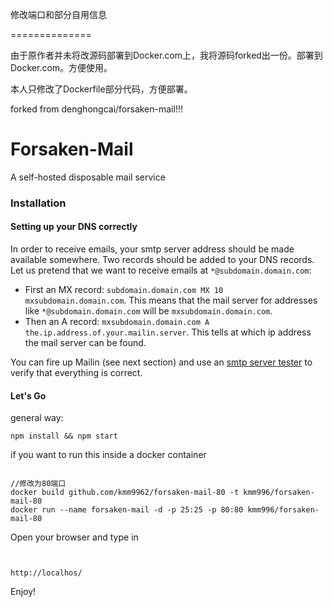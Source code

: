 修改端口和部分自用信息

==============

由于原作者并未将改源码部署到Docker.com上，我将源码forked出一份。部署到Docker.com。方便使用。


本人只修改了Dockerfile部分代码，方便部署。

forked from denghongcai/forsaken-mail!!!




Forsaken-Mail
==============
A self-hosted disposable mail service

### Installation

#### Setting up your DNS correctly

In order to receive emails, your smtp server address should be made available somewhere. Two records should be added to your DNS records. Let us pretend that we want to receive emails at ```*@subdomain.domain.com```:
* First an MX record: ```subdomain.domain.com MX 10 mxsubdomain.domain.com```. This means that the mail server for addresses like ```*@subdomain.domain.com``` will be ```mxsubdomain.domain.com```.
* Then an A record: ```mxsubdomain.domain.com A the.ip.address.of.your.mailin.server```. This tells at which ip address the mail server can be found.

You can fire up Mailin (see next section) and use an [smtp server tester](http://mxtoolbox.com/diagnostic.aspx) to verify that everything is correct.

#### Let's Go
general way:
```
npm install && npm start
```
if you want to run this inside a docker container
```

//修改为80端口
docker build github.com/kmm9962/forsaken-mail-80 -t kmm996/forsaken-mail-80
docker run --name forsaken-mail -d -p 25:25 -p 80:80 kmm996/forsaken-mail-80
```
Open your browser and type in
```


http://localhos/
```

Enjoy!
